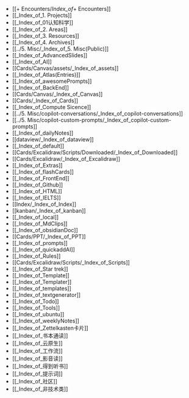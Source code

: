 - [[+ Encounters/_Index_of_+ Encounters]]
- [[_Index_of_1. Projects]]
- [[_Index_of_01认知科学]]
- [[_Index_of_2. Areas]]
- [[_Index_of_3. Resources]]
- [[_Index_of_4. Archives]]
- [[../5. Misc/_Index_of_5. Misc(Public)]]
- [[_Index_of_AdvancedSlides]]
- [[_Index_of_AI]]
- [[Cards/Canvas/assets/_Index_of_assets]]
- [[_Index_of_Atlas(Entries)]]
- [[_Index_of_awesomePrompts]]
- [[_Index_of_BackEnd]]
- [[Cards/Canvas/_Index_of_Canvas]]
- [[Cards/_Index_of_Cards]]
- [[_Index_of_Compute Sicence]]
- [[../5. Misc/copilot-conversations/_Index_of_copilot-conversations]]
- [[../5. Misc/copilot-custom-prompts/_Index_of_copilot-custom-prompts]]
- [[_Index_of_dailyNotes]]
- [[dataview/_Index_of_dataview]]
- [[_Index_of_default]]
- [[Cards/Excalidraw/Scripts/Downloaded/_Index_of_Downloaded]]
- [[Cards/Excalidraw/_Index_of_Excalidraw]]
- [[_Index_of_Extras]]
- [[_Index_of_flashCards]]
- [[_Index_of_FrontEnd]]
- [[_Index_of_Github]]
- [[_Index_of_HTML]]
- [[_Index_of_IELTS]]
- [[Index/_Index_of_Index]]
- [[kanban/_Index_of_kanban]]
- [[_Index_of_local]]
- [[_Index_of_MdClips]]
- [[_Index_of_obsidianDoc]]
- [[Cards/PPT/_Index_of_PPT]]
- [[_Index_of_prompts]]
- [[_Index_of_quickaddAI]]
- [[_Index_of_Rules]]
- [[Cards/Excalidraw/Scripts/_Index_of_Scripts]]
- [[_Index_of_Star trek]]
- [[_Index_of_Template]]
- [[_Index_of_Templater]]
- [[_Index_of_templates]]
- [[_Index_of_textgenerator]]
- [[_Index_of_Todo]]
- [[_Index_of_Tools]]
- [[_Index_of_ubuntu]]
- [[_Index_of_weeklyNotes]]
- [[_Index_of_Zettelkasten卡片]]
- [[_Index_of_书本通读]]
- [[_Index_of_云原生]]
- [[_Index_of_工作流]]
- [[_Index_of_影音读]]
- [[_Index_of_得到听书]]
- [[_Index_of_提示词]]
- [[_Index_of_社区]]
- [[_Index_of_非技术类]]